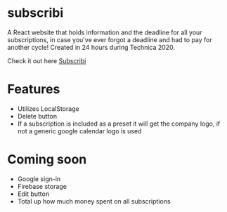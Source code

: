 # subscribi
A React website that holds information and the deadline for all your subscriptions, in case you've ever forgot a deadline and had to pay for another cycle!
Created  in 24 hours during Technica 2020.

Check it out here
[Subscribi](https://cheymonty.github.io/subscribi)

# Features
* Utilizes LocalStorage
* Delete button
* If a subscription is included as a preset it will get the company logo, if not a generic google calendar logo is used

# Coming soon
* Google sign-in
* Firebase storage
* Edit button
* Total up how much money spent on all subscriptions
